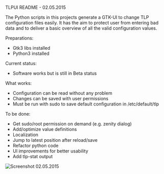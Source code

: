 TLPUI README - 02.05.2015

The Python scripts in this projects generate a GTK-UI to change TLP configuration files easily.
It has the aim to protect user from entering bad data and to deliver a basic overview of all the valid configuration values.

Preparations:

* Gtk3 libs installed
* Python3 installed

Current status:

* Software works but is still in Beta status

What works:

* Configuration can be read without any problem
* Changes can be saved with user permissions
* Must be run with sudo to save default configuration in /etc/default/tlp

To be done:

* Get sudo/root permission on demand (e.g. zenity dialog)
* Add/optimize value definitions
* Localization
* Jump to latest position after reload/save
* Refactor python code
* UI improvements for better usability
* Add tlp-stat output

![Screenshot 02.05.2015](https://raw.githubusercontent.com/d4nj1/TLPUI/master/screenshot.png)
